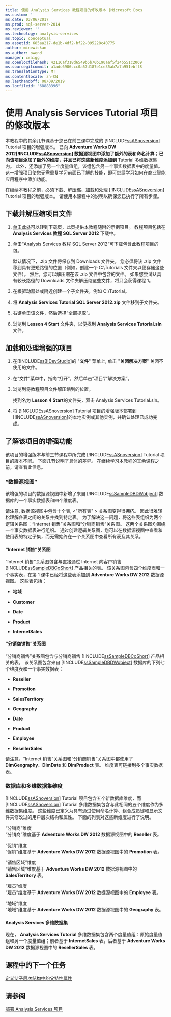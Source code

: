 ```yaml
---
title: 使用 Analysis Services 教程项目的修改版本 |Microsoft Docs
ms.custom: ''
ms.date: 03/06/2017
ms.prod: sql-server-2014
ms.reviewer: ''
ms.technology: analysis-services
ms.topic: conceptual
ms.assetid: 685aa217-de1b-4df2-bf22-095228c40775
author: minewiskan
ms.author: owend
manager: craigg
ms.openlocfilehash: 42116af318d6549b5b70b190aaf5f24b551c2069
ms.sourcegitcommit: a1adc6906ccc0a57d187e1ce35ab7a7a951ebff8
ms.translationtype: MT
ms.contentlocale: zh-CN
ms.lasthandoff: 08/09/2019
ms.locfileid: "68888396"
---
```

# <a name="using-a-modified-version-of-the-analysis-services-tutorial-project"></a>使用 Analysis Services Tutorial 项目的修改版本
  本教程中的其余几节课基于您已在前三课中完成的 [!INCLUDE[ssASnoversion](../includes/ssasnoversion-md.md)] Tutorial 项目的增强版本。 已向 **Adventure Works DW 2012[!INCLUDE[ssASnoversion](../includes/ssasnoversion-md.md)] 数据源视图中添加了额外的表和命名计算；已向该项目添加了额外的维度，并且已将这些新维度添加到**  Tutorial 多维数据集内。 此外，还添加了另一个度量值组，该组包含另一个事实数据表中的度量值。 这一增强项目使您无需重复学习前面已了解的技能，即可继续学习如何在商业智能应用程序中添加功能。  
  
 在继续本教程之前，必须下载、解压缩、加载和处理 [!INCLUDE[ssASnoversion](../includes/ssasnoversion-md.md)] Tutorial 项目的增强版本。  请使用本课程中的说明以确保您已执行了所有步骤。  
  
## <a name="downloading-and-extracting-the-project-file"></a>下载并解压缩项目文件  
  
1.  [单击此处](https://go.microsoft.com/fwlink/?LinkID=221866)可以转到下载页，此页提供本教程随附的示例项目。 教程项目包括在 **Analysis Services 教程 SQL Server 2012** 下载中。  
  
2.  单击“Analysis Services 教程 SQL Server 2012”可下载包含此教程项目的包。  
  
     默认情况下，.zip 文件将保存到 Downloads 文件夹。 您必须将该 .zip 文件移到具有更短路径的位置（例如，创建一个 C:\Tutorials 文件夹以便存储这些文件）。  然后，您可以解压缩在该 .zip 文件中包含的文件。 如果您尝试从具有较长路径的 Downloads 文件夹解压缩这些文件，将只会获得课程 1。  
  
3.  在根驱动器处或附近创建一个子文件夹，例如 C:\Tutorial。  
  
4.  将 **Analysis Services Tutorial SQL Server 2012.zip** 文件移到子文件夹。  
  
5.  右键单击该文件，然后选择“全部提取”。  
  
6.  浏览到 **Lesson 4 Start** 文件夹，以便找到 **Analysis Services Tutorial.sln** 文件。  
  
## <a name="loading-and-processing-the-enhanced-project"></a>加载和处理增强的项目  
  
1.  在[!INCLUDE[ssBIDevStudio](../includes/ssbidevstudio-md.md)]的 "**文件**" 菜单上, 单击 "**关闭解决方案**" 关闭不使用的文件。  
  
2.  在“文件”菜单中，指向“打开”，然后单击“项目”/“解决方案”。  
  
3.  浏览到将教程项目文件解压缩到的位置。  
  
     找到名为 **Lesson 4 Start**的文件夹，双击 Analysis Services Tutorial.sln。  
  
4.  将 [!INCLUDE[ssASnoversion](../includes/ssasnoversion-md.md)] Tutorial 项目的增强版本部署到 [!INCLUDE[ssASnoversion](../includes/ssasnoversion-md.md)]的本地实例或其他实例，并确认处理已成功完成。  
  
## <a name="understanding-the-enhancements-to-the-project"></a>了解该项目的增强功能  
 该项目的增强版本与前三节课程中所完成 [!INCLUDE[ssASnoversion](../includes/ssasnoversion-md.md)] Tutorial 项目的版本不同。 下面几节说明了具体的差异。 在继续学习本教程的其余课程之前，请查看此信息。  
  
### <a name="data-source-view"></a>“数据源视图”  
 该增强的项目的数据源视图中新增了来自 [!INCLUDE[ssSampleDBDWobject](../includes/sssampledbdwobject-md.md)] 数据库的一个事实数据表和四个维度表。  
  
 请注意, 数据源视图中包含十个表, \<"所有表" > 关系图变得很拥挤。 因此很难轻松理解各表之间的关系并找到特定表。 为了解决这一问题，将这些表组织为两个逻辑关系图：“Internet 销售”关系图和“分销商销售”关系图。 这两个关系图均围绕一个事实数据表进行组织。 通过创建逻辑关系图，您可以在数据源视图中查看和使用表的特定子集，而无需始终在一个关系图中查看所有表及其关系。  
  
#### <a name="internet-sales-diagram"></a>“Internet 销售”关系图  
 “Internet 销售”关系图包含与直接通过 Internet 向客户销售 [!INCLUDE[ssSampleDBCoShort](../includes/sssampledbcoshort-md.md)] 产品相关的表。 该关系图包含四个维度表和一个事实表，在第 1 课中已经将这些表添加到 **Adventure Works DW 2012** 数据源视图。 这些表包括：  
  
-   **地域**  
  
-   **Customer**  
  
-   **Date**  
  
-   **Product**  
  
-   **InternetSales**  
  
#### <a name="reseller-sales-diagram"></a>“分销商销售”关系图  
 “分销商销售”关系图包含与分销商销售 [!INCLUDE[ssSampleDBCoShort](../includes/sssampledbcoshort-md.md)] 产品相关的表。 该关系图包含来自 [!INCLUDE[ssSampleDBDWobject](../includes/sssampledbdwobject-md.md)] 数据库的下列七个维度表和一个事实数据表：  
  
-   **Reseller**  
  
-   **Promotion**  
  
-   **SalesTerritory**  
  
-   **Geography**  
  
-   **Date**  
  
-   **Product**  
  
-   **Employee**  
  
-   **ResellerSales**  
  
 请注意，“Internet 销售”关系图和“分销商销售”关系图中都使用了 **DimGeography**、**DimDate** 和 **DimProduct** 表。 维度表可链接到多个事实数据表。  
  
### <a name="database-and-cube-dimensions"></a>数据库和多维数据集维度  
 [!INCLUDE[ssASnoversion](../includes/ssasnoversion-md.md)] Tutorial 项目包含五个新数据库维度，而 [!INCLUDE[ssASnoversion](../includes/ssasnoversion-md.md)] Tutorial 多维数据集包含与此相同的五个维度作为多维数据集维度。 这些维度已定义为具有通过使用命名计算、组合成员键和显示文件夹修改过的用户层次结构和属性。 下面的列表对这些新维度进行了说明。  
  
 “分销商”维度  
 “分销商”维度基于 **Adventure Works DW 2012** 数据源视图中的 **Reseller** 表。  
  
 “促销”维度  
 “促销”维度基于 **Adventure Works DW 2012** 数据源视图中的 **Promotion** 表。  
  
 “销售区域”维度  
 “销售区域”维度基于 **Adventure Works DW 2012** 数据源视图中的 **SalesTerritory** 表。  
  
 “雇员”维度  
 “雇员”维度基于 **Adventure Works DW 2012** 数据源视图中的 **Employee** 表。  
  
 “地域”维度  
 “地域”维度基于 **Adventure Works DW 2012** 数据源视图中的 **Geography** 表。  
  
#### <a name="analysis-services-cube"></a>Analysis Services 多维数据集  
 现在， **Analysis Services Tutorial** 多维数据集包含两个度量值组：原始度量值组和另一个度量值组；前者基于 **InternetSales** 表，后者基于 **Adventure Works DW 2012** 数据源视图中的 **ResellerSales** 表。  
  
## <a name="next-task-in-lesson"></a>课程中的下一个任务  
 [定义父子层次结构中的父特性属性](lesson-4-2-defining-parent-attribute-properties-in-a-parent-child-hierarchy.md) 
  
## <a name="see-also"></a>请参阅  
 [部署 Analysis Services 项目](https://docs.microsoft.com/analysis-services/lesson-2-5-deploying-an-analysis-services-project)  
  
  
